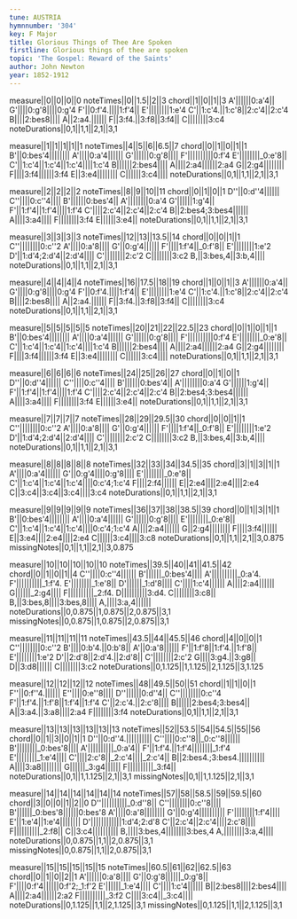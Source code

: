 ```yaml
---
tune: AUSTRIA
hymnnumber: '304'
key: F Major
title: Glorious Things of Thee Are Spoken
firstline: Glorious things of thee are spoken
topic: 'The Gospel: Reward of the Saints'
author: John Newton
year: 1852-1912
---
```

measure||0||0||0||0
noteTimes||0||1.5||2||3
chord||1||0||1||3
A'||||||0:a'4||
G'||||0:g'8||||0:g'4
F'||0:f'4.||||1:f'4||
E'||||||||1:e'4
C'||1:c'4.||1:c'8||2:c'4||2:c'4
B||||2:bes8||||
A||2:a4.||||||
F||3:f4.||3:f8||3:f4||
C||||||||3:c4
noteDurations||0,1||1,1||2,1||3,1

measure||1||1||1||1||1
noteTimes||4||5||6||6.5||7
chord||0||1||0||1||1
B'||0:bes'4||||||||
A'||||0:a'4||||||
G'||||||0:g'8||||
F'||||||||||0:f'4
E'||||||||_0:e'8||
C'||1:c'4||1:c'4||1:c'4||||1:c'4
B||||||2:bes4||||
A||||2:a4||||||2:a4
G||2:g4||||||||
F||||3:f4||||||3:f4
E||3:e4||||||||
C||||||3:c4||||
noteDurations||0,1||1,1||2,1||3,1

measure||2||2||2||2
noteTimes||8||9||10||11
chord||0||1||0||1
D''||0:d''4||||||
C''||||0:c''4||||
B'||||||0:bes'4||
A'||||||||0:a'4
G'||||||1:g'4||
F'||1:f'4||1:f'4||||1:f'4
C'||||2:c'4||2:c'4||2:c'4
B||2:bes4;3:bes4||||||
A||||3:a4||||
F||||||||3:f4
E||||||3:e4||
noteDurations||0,1||1,1||2,1||3,1

measure||3||3||3||3
noteTimes||12||13||13.5||14
chord||0||0||1||1
C''||||||||0:c''2
A'||||0:a'8||||
G'||0:g'4||||||
F'||||1:f'4||_0:f'8||
E'||||||||1:e'2
D'||1:d'4;2:d'4||2:d'4||||
C'||||||||2:c'2
C||||||||3:c2
B,||3:bes,4||3:b,4||||
noteDurations||0,1||1,1||2,1||3,1

measure||4||4||4||4
noteTimes||16||17.5||18||19
chord||1||0||1||3
A'||||||0:a'4||
G'||||0:g'8||||0:g'4
F'||0:f'4.||||1:f'4||
E'||||||||1:e'4
C'||1:c'4.||1:c'8||2:c'4||2:c'4
B||||2:bes8||||
A||2:a4.||||||
F||3:f4.||3:f8||3:f4||
C||||||||3:c4
noteDurations||0,1||1,1||2,1||3,1

measure||5||5||5||5||5
noteTimes||20||21||22||22.5||23
chord||0||1||0||1||1
B'||0:bes'4||||||||
A'||||0:a'4||||||
G'||||||0:g'8||||
F'||||||||||0:f'4
E'||||||||_0:e'8||
C'||1:c'4||1:c'4||1:c'4||||1:c'4
B||||||2:bes4||||
A||||2:a4||||||2:a4
G||2:g4||||||||
F||||3:f4||||||3:f4
E||3:e4||||||||
C||||||3:c4||||
noteDurations||0,1||1,1||2,1||3,1

measure||6||6||6||6
noteTimes||24||25||26||27
chord||0||1||0||1
D''||0:d''4||||||
C''||||0:c''4||||
B'||||||0:bes'4||
A'||||||||0:a'4
G'||||||1:g'4||
F'||1:f'4||1:f'4||||1:f'4
C'||||2:c'4||2:c'4||2:c'4
B||2:bes4;3:bes4||||||
A||||3:a4||||
F||||||||3:f4
E||||||3:e4||
noteDurations||0,1||1,1||2,1||3,1

measure||7||7||7||7
noteTimes||28||29||29.5||30
chord||0||0||1||1
C''||||||||0:c''2
A'||||0:a'8||||
G'||0:g'4||||||
F'||||1:f'4||_0:f'8||
E'||||||||1:e'2
D'||1:d'4;2:d'4||2:d'4||||
C'||||||||2:c'2
C||||||||3:c2
B,||3:bes,4||3:b,4||||
noteDurations||0,1||1,1||2,1||3,1

measure||8||8||8||8||8
noteTimes||32||33||34||34.5||35
chord||3||1||3||1||1
A'||||0:a'4||||||
G'||0:g'4||||0:g'8||||
E'||||||||_0:e'8||
C'||1:c'4||1:c'4||1:c'4||||0:c'4;1:c'4
F||||2:f4||||||
E||2:e4||||2:e4||||2:e4
C||3:c4||3:c4||3:c4||||3:c4
noteDurations||0,1||1,1||2,1||3,1

measure||9||9||9||9||9
noteTimes||36||37||38||38.5||39
chord||0||1||3||1||1
B'||0:bes'4||||||||
A'||||0:a'4||||||
G'||||||0:g'8||||
E'||||||||_0:e'8||
C'||1:c'4||1:c'4||1:c'4||||0:c'4;1:c'4
A||||2:a4||||||
G||2:g4||||||||
F||||3:f4||||||
E||3:e4||||2:e4||||2:e4
C||||||3:c4||||3:c8
noteDurations||0,1||1,1||2,1||3,0.875
missingNotes||0,1||1,1||2,1||3,0.875

measure||10||10||10||10||10
noteTimes||39.5||40||41||41.5||42
chord||0||1||0||1||4
C''||||0:c''4||||||
B'||||||_0:bes'4||||
A'||||||||||_0:a'4.
F'||||||||||_1:f'4.
E'||||||||_1:e'8||
D'||||||_1:d'8||||
C'||||1:c'4||||||
A||||2:a4||||||
G||||||_2:g4||||
F||||||||||_2:f4.
D||||||||||3:d4.
C||||||||3:c8||
B,||3:bes,8||||3:bes,8||||
A,||||3:a,4||||||
noteDurations||0,0.875||1,0.875||2,0.875||3,1
missingNotes||0,0.875||1,0.875||2,0.875||3,1

measure||11||11||11||11
noteTimes||43.5||44||45.5||46
chord||4||0||0||1
C''||||||||0:c''2
B'||||0:b'4.||0:b'8||
A'||0:a'8||||||
F'||1:f'8||1:f'4.||1:f'8||
E'||||||||1:e'2
D'||2:d'8||2:d'4.||2:d'8||
C'||||||||2:c'2
G||||3:g4.||3:g8||
D||3:d8||||||
C||||||||3:c2
noteDurations||0,1.125||1,1.125||2,1.125||3,1.125

measure||12||12||12||12
noteTimes||48||49.5||50||51
chord||1||1||0||1
F''||0:f''4.||||||
E''||||0:e''8||||
D''||||||0:d''4||
C''||||||||0:c''4
F'||1:f'4.||1:f'8||1:f'4||1:f'4
C'||2:c'4.||2:c'8||||
B||||||2:bes4;3:bes4||
A||3:a4.||3:a8||||2:a4
F||||||||3:f4
noteDurations||0,1||1,1||2,1||3,1

measure||13||13||13||13||13||13
noteTimes||52||53.5||54||54.5||55||56
chord||0||1||3||0||1||1
D''||0:d''4.||||||||||
C''||||0:c''8||_0:c''8||||||
B'||||||||_0:bes'8||||
A'||||||||||_0:a'4||
F'||1:f'4.||1:f'4||||||||_1:f'4
E'||||||||_1:e'4||||
C'||||2:c'8||_2:c'4||||_2:c'4||
B||2:bes4.;3:bes4.||||||||||
A||||3:a8||||||||
G||||||_3:g4||||||
F||||||||||_3:f4||
noteDurations||0,1||1,1.125||2,1||3,1
missingNotes||0,1||1,1.125||2,1||3,1

measure||14||14||14||14||14||14
noteTimes||57||58||58.5||59||59.5||60
chord||3||0||0||1||2||0
D''||||||||||_0:d''8||
C''||||||||0:c''8||||
B'||||||_0:bes'8||||||0:bes'8
A'||||0:a'8||||||||
G'||0:g'4||||||||||
F'||||||||1:f'4||||
E'||1:e'4||1:e'4||||||||
D'||||||||||||1:d'4;2:d'8
C'||2:c'4||2:c'4||||2:c'8||||
F||||||||||_2:f8||
C||3:c4||||||||||
B,||||3:bes,4||||||||3:bes,4
A,||||||||3:a,4||||
noteDurations||0,0.875||1,1||2,0.875||3,1
missingNotes||0,0.875||1,1||2,0.875||3,1

measure||15||15||15||15||15
noteTimes||60.5||61||62||62.5||63
chord||0||1||0||2||1
A'||||||0:a'8||||
G'||0:g'8||||||_0:g'8||
F'||||0:f'4||||||0:f'2;_1:f'2
E'||||||_1:e'4||||
C'||||1:c'4||||||
B||2:bes8||||2:bes4||||
A||||2:a4||||||2:a2
F||||||||||_3:f2
C||||3:c4||_3:c4||||
noteDurations||0,1.125||1,1||2,1.125||3,1
missingNotes||0,1.125||1,1||2,1.125||3,1

